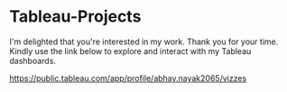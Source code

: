 # Tableau-Projects

I'm delighted that you're interested in my work. Thank you for your time. Kindly use the link below to explore and interact with my Tableau dashboards.

https://public.tableau.com/app/profile/abhay.nayak2065/vizzes
